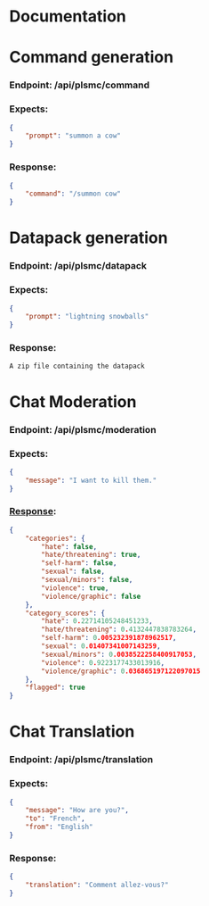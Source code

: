 # Documentation

# Command generation
### Endpoint: /api/plsmc/command
### Expects: 
```json
{
    "prompt": "summon a cow"
}
```
### Response: 
```json
{
    "command": "/summon cow"
}
```

# Datapack generation
### Endpoint: /api/plsmc/datapack
### Expects: 
```json
{
    "prompt": "lightning snowballs"
}
```
### Response: 
```
A zip file containing the datapack
```

# Chat Moderation
### Endpoint: /api/plsmc/moderation
### Expects: 
```json
{
    "message": "I want to kill them."
}
```
### [Response](https://platform.openai.com/docs/api-reference/moderations): 
```json
{
    "categories": {
        "hate": false,
        "hate/threatening": true,
        "self-harm": false,
        "sexual": false,
        "sexual/minors": false,
        "violence": true,
        "violence/graphic": false
    },
    "category_scores": {
        "hate": 0.22714105248451233,
        "hate/threatening": 0.4132447838783264,
        "self-harm": 0.005232391878962517,
        "sexual": 0.01407341007143259,
        "sexual/minors": 0.0038522258400917053,
        "violence": 0.9223177433013916,
        "violence/graphic": 0.036865197122097015
    },
    "flagged": true
}
```

# Chat Translation
### Endpoint: /api/plsmc/translation
### Expects: 
```json
{
    "message": "How are you?",
    "to": "French",
    "from": "English"
}
```
### Response: 
```json
{
    "translation": "Comment allez-vous?"
}
```

